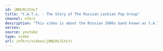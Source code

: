 ```yaml
---
id: jNNLMzJCnLY
title: "t.A.T.u. - The Story of The Russian Lesbian Pop Group"
channel: nfkrz
description: "This video is about the Russian 2000s band known as t.A.T.u. or TATU. This was a duo that shook the West and had a lot to do with LGBT rights in Russia. Today we examine the story of t.A.T.u. and their cultural impact."
series:
source: youtube
type: video
url: /nfkrz/videos/jNNLMzJCnLY/
---
```

